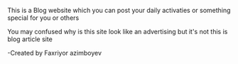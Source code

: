 This is a Blog website which you can post your daily activaties or something special for you or others


You may confused why is this site look like an advertising but it's not this is blog article site


-Created by Faxriyor azimboyev
